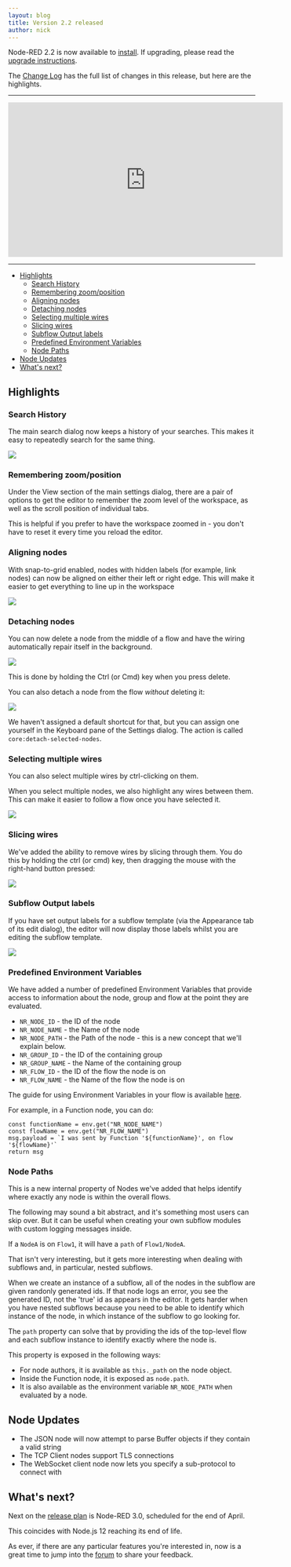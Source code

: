 ```yaml
---
layout: blog
title: Version 2.2 released
author: nick
---
```


Node-RED 2.2 is now available to [install](https://npmjs.org/package/node-red). If upgrading, please read the [upgrade instructions](http://nodered.org/docs/getting-started/upgrading.html).

The [Change Log](https://github.com/node-red/node-red/blob/3a69af9034a6f3a59f35c17aa16e018807a38e93/CHANGELOG.md) has the full list of changes in this release, but here are the highlights.

---

<iframe width="560" height="315" src="https://www.youtube.com/embed/vAS3gK2Wans" title="YouTube video player" frameborder="0" allow="accelerometer; autoplay; clipboard-write; encrypted-media; gyroscope; picture-in-picture" allowfullscreen></iframe>

---

- [Highlights](#highlights)
  - [Search History](#search-history)
  - [Remembering zoom/position](#remembering-zoom-position)
  - [Aligning nodes](#aligning-nodes)
  - [Detaching nodes](#detaching-nodes)
  - [Selecting multiple wires](#selecting-multiple-wires)
  - [Slicing wires](#slicing-wires)
  - [Subflow Output labels](#subflow-output-labels)
  - [Predefined Environment Variables](#predefined-environment-variables)
  - [Node Paths](#node-paths)
- [Node Updates](#node-updates)
- [What's next?](#whats-next)

## Highlights


### Search History

The main search dialog now keeps a history of your searches. This makes it easy
to repeatedly search for the same thing.

![](/blog/content/images/2022/01/search-history.png)

### Remembering zoom/position

Under the View section of the main settings dialog, there are a pair of options
to get the editor to remember the zoom level of the workspace, as well as the
scroll position of individual tabs.

This is helpful if you prefer to have the workspace zoomed in - you don't have
to reset it every time you reload the editor.

### Aligning nodes

With snap-to-grid enabled, nodes with hidden labels (for example, link nodes) can
now be aligned on either their left or right edge. This will make it easier to
get everything to line up in the workspace

![](/blog/content/images/2022/01/align-nodes.png)

### Detaching nodes

You can now delete a node from the middle of a flow and have the wiring automatically
repair itself in the background.

![](/blog/content/images/2022/01/delete-reconnect.gif)

This is done by holding the Ctrl (or Cmd) key when you press delete.

You can also detach a node from the flow *without* deleting it:

![](/blog/content/images/2022/01/detach-node.gif)

We haven't assigned a default shortcut for that, but you can assign one yourself
in the Keyboard pane of the Settings dialog. The action is called `core:detach-selected-nodes`.

### Selecting multiple wires

You can also select multiple wires by ctrl-clicking on them.

When you select multiple nodes, we also highlight any wires between them. This can make it easier to follow a flow once you have selected it.

![](/blog/content/images/2022/01/select-wires.png)


### Slicing wires

We've added the ability to remove wires by slicing through them. You do this by holding the ctrl (or cmd) key, then dragging the mouse with the right-hand button pressed:

![](/blog/content/images/2022/01/slice-wires.gif)

### Subflow Output labels

If you have set output labels for a subflow template (via the Appearance tab of its
edit dialog), the editor will now display those labels whilst you are editing
the subflow template.

![](/blog/content/images/2022/01/subflow-labels.png)

### Predefined Environment Variables

We have added a number of predefined Environment Variables that provide access to
information about the node, group and flow at the point they are evaluated.

 - `NR_NODE_ID` - the ID of the node
 - `NR_NODE_NAME` - the Name of the node
 - `NR_NODE_PATH` - the Path of the node - this is a new concept that we'll explain below.
 - `NR_GROUP_ID` - the ID of the containing group
 - `NR_GROUP_NAME` - the Name of the containing group
 - `NR_FLOW_ID` - the ID of the flow the node is on
 - `NR_FLOW_NAME` - the Name of the flow the node is on

The guide for using Environment Variables in your flow is available [here](https://nodered.org/docs/user-guide/environment-variables).

For example, in a Function node, you can do:

```
const functionName = env.get("NR_NODE_NAME")
const flowName = env.get("NR_FLOW_NAME")
msg.payload = `I was sent by Function '${functionName}', on flow '${flowName}'`
return msg
```

### Node Paths

This is a new internal property of Nodes we've added that helps identify where
exactly any node is within the overall flows.

The following may sound a bit abstract, and it's something most users can skip over.
But it can be useful when creating your own subflow modules with custom logging
messages inside.

If a `NodeA` is on `Flow1`, it will have a `path` of `Flow1/NodeA`.

That isn't very interesting, but it gets more interesting when dealing with subflows
and, in particular, nested subflows.

When we create an instance of a subflow, all of the nodes in the subflow are given
randonly generated ids. If that node logs an error, you see the generated ID, not the
'true' id as appears in the editor. It gets harder when you have nested subflows
because you need to be able to identify which instance of the node, in which instance
of the subflow to go looking for.

The `path` property can solve that by providing the ids of the top-level flow and
each subflow instance to identify exactly where the node is.


This property is exposed in the following ways:
 - For node authors, it is available as `this._path` on the node object.
 - Inside the Function node, it is exposed as `node.path`.
 - It is also available as the environment variable `NR_NODE_PATH` when evaluated
   by a node.


## Node Updates

 - The JSON node will now attempt to parse Buffer objects if they contain a valid string
 - The TCP Client nodes support TLS connections
 - The WebSocket client node now lets you specify a sub-protocol to connect with

## What's next?

Next on the [release plan](/about/releases/) is Node-RED 3.0, scheduled for the end of April.

This coincides with Node.js 12 reaching its end of life.

As ever, if there are any particular features you're interested in, now is a great time to jump into the [forum](https://discourse.nodered.org) to share your feedback.

